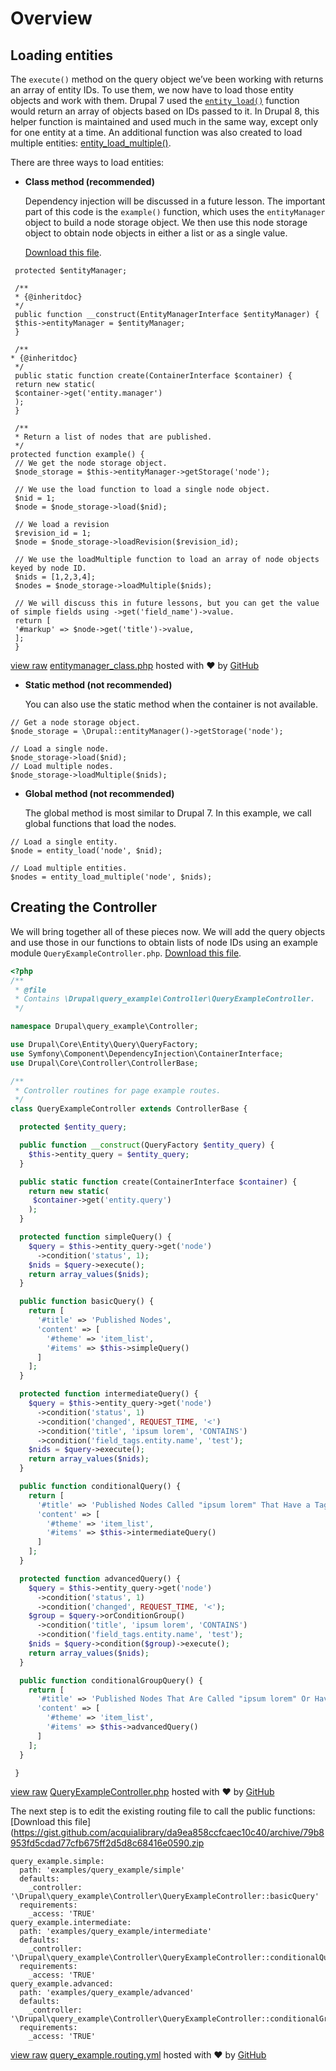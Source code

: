 <!--
{
"name" : "drupal-8-loading-entities",
"version" : "0.0.1",
"title" : "Lesson 6.2 - Loading entities",
"description" : "Loading entities",
"freshnessDate" : 2015-12-11,
"homepage" : "https://docs.acquia.com/articles/drupal-8-loading-entities",
"canonicalSource" : "https://docs.acquia.com/articles/drupal-8-loading-entities",
"license" : "CC BY-SA"
}
-->

<!-- @section -->

# Overview

<!-- @section -->

## Loading entities

The `execute()` method on the query object we’ve been working with returns an array of entity IDs. To use them, we now have to load those entity objects and work with them. Drupal 7 used the [`entity_load()`](https://api.drupal.org/api/function/entity_load/7) function would return an array of objects based on IDs passed to it. In Drupal 8, this helper function is maintained and used much in the same way, except only for one entity at a time. An additional function was also created to load multiple entities: [entity_load_multiple()](https://api.drupal.org/api/drupal/core%21includes%21entity.inc/function/entity_load_multiple/8).

There are three ways to load entities:

*   **Class method (recommended)**

    Dependency injection will be discussed in a future lesson. The important part of this code is the `example()` function, which uses the `entityManager` object to build a node storage object. We then use this node storage object to obtain node objects in either a list or as a single value.

    [Download this file](https://gist.github.com/acquialibrary/7bdfb45d8af6454d4128/archive/b56b15d21da7843e0b18cbdf92b3b15dae771feb.zip).

```
 protected $entityManager;

 /**
 * {@inheritdoc}
 */
 public function __construct(EntityManagerInterface $entityManager) {
 $this->entityManager = $entityManager;
 }

 /**
* {@inheritdoc}
 */
 public static function create(ContainerInterface $container) {
 return new static(
 $container->get('entity.manager')
 );
 }

 /**
 * Return a list of nodes that are published.
 */
protected function example() {
 // We get the node storage object.
 $node_storage = $this->entityManager->getStorage('node');

 // We use the load function to load a single node object.
 $nid = 1;
 $node = $node_storage->load($nid);

 // We load a revision
 $revision_id = 1;
 $node = $node_storage->loadRevision($revision_id);

 // We use the loadMultiple function to load an array of node objects keyed by node ID.
 $nids = [1,2,3,4];
 $nodes = $node_storage->loadMultiple($nids);

 // We will discuss this in future lessons, but you can get the value of simple fields using ->get('field_name')->value.
 return [
 '#markup' => $node->get('title')->value,
 ];
 }
```
[view raw](https://gist.github.com/acquialibrary/7bdfb45d8af6454d4128/raw/b56b15d21da7843e0b18cbdf92b3b15dae771feb/entitymanager_class.php) [entitymanager_class.php](https://gist.github.com/acquialibrary/7bdfb45d8af6454d4128#file-entitymanager_class-php) hosted with ❤ by [GitHub](https://github.com)

*   **Static method (not recommended)**

    You can also use the static method when the container is not available.

```
// Get a node storage object.
$node_storage = \Drupal::entityManager()->getStorage('node');

// Load a single node.
$node_storage->load($nid);
// Load multiple nodes.
$node_storage->loadMultiple($nids);
```

*   **Global method (not recommended)**

    The global method is most similar to Drupal 7\. In this example, we call global functions that load the nodes.

```
// Load a single entity.
$node = entity_load('node', $nid);

// Load multiple entities.
$nodes = entity_load_multiple('node', $nids);
```

<!-- @section -->

## Creating the Controller

We will bring together all of these pieces now. We will add the query objects and use those in our functions to obtain lists of node IDs using an example module `QueryExampleController.php`.
[Download this file](https://gist.github.com/acquialibrary/dbb72b25ba9c04eaef53/archive/613bdd63631fb18dc4066e108174cd38206e6f78.zip).

```php
<?php
/**
 * @file
 * Contains \Drupal\query_example\Controller\QueryExampleController.
 */

namespace Drupal\query_example\Controller;

use Drupal\Core\Entity\Query\QueryFactory;
use Symfony\Component\DependencyInjection\ContainerInterface;
use Drupal\Core\Controller\ControllerBase;

/**
 * Controller routines for page example routes.
 */
class QueryExampleController extends ControllerBase {

  protected $entity_query;

  public function __construct(QueryFactory $entity_query) {
    $this->entity_query = $entity_query;
  }

  public static function create(ContainerInterface $container) {
    return new static(
     $container->get('entity.query')
    );
  }

  protected function simpleQuery() {
    $query = $this->entity_query->get('node')
      ->condition('status', 1);
    $nids = $query->execute();
    return array_values($nids);
  }

  public function basicQuery() {
    return [
      '#title' => 'Published Nodes',
      'content' => [
        '#theme' => 'item_list',
        '#items' => $this->simpleQuery()
      ]
    ];
  }

  protected function intermediateQuery() {
    $query = $this->entity_query->get('node')
      ->condition('status', 1)
      ->condition('changed', REQUEST_TIME, '<')
      ->condition('title', 'ipsum lorem', 'CONTAINS')
      ->condition('field_tags.entity.name', 'test');
    $nids = $query->execute();
    return array_values($nids);
  }

  public function conditionalQuery() {
    return [
      '#title' => 'Published Nodes Called "ipsum lorem" That Have a Tag "test"',
      'content' => [
        '#theme' => 'item_list',
        '#items' => $this->intermediateQuery()
      ]
    ];
  }

  protected function advancedQuery() {
    $query = $this->entity_query->get('node')
      ->condition('status', 1)
      ->condition('changed', REQUEST_TIME, '<');
    $group = $query->orConditionGroup()
      ->condition('title', 'ipsum lorem', 'CONTAINS')
      ->condition('field_tags.entity.name', 'test');
    $nids = $query->condition($group)->execute();
    return array_values($nids);
  }

  public function conditionalGroupQuery() {
    return [
      '#title' => 'Published Nodes That Are Called "ipsum lorem" Or Have a Tag "test"',
      'content' => [
        '#theme' => 'item_list',
        '#items' => $this->advancedQuery()
      ]
    ];
  }

 }

```
[view raw](https://gist.github.com/acquialibrary/dbb72b25ba9c04eaef53/raw/613bdd63631fb18dc4066e108174cd38206e6f78/QueryExampleController.php) [QueryExampleController.php](https://gist.github.com/acquialibrary/dbb72b25ba9c04eaef53#file-queryexamplecontroller-php) hosted with ❤ by [GitHub](https://github.com)



The next step is to edit the existing routing file to call the public functions:[Download this file](https://gist.github.com/acquialibrary/da9ea858ccfcaec10c40/archive/79b8953fd5cdad77cfb675ff2d5d8c68416e0590.zip

```
query_example.simple:  
  path: 'examples/query_example/simple'
  defaults:
    _controller: '\Drupal\query_example\Controller\QueryExampleController::basicQuery'
  requirements:
    _access: 'TRUE'
query_example.intermediate:
  path: 'examples/query_example/intermediate'
  defaults:
    _controller: '\Drupal\query_example\Controller\QueryExampleController::conditionalQuery'
  requirements:
    _access: 'TRUE'
query_example.advanced:
  path: 'examples/query_example/advanced'
  defaults:
    _controller: '\Drupal\query_example\Controller\QueryExampleController::conditionalGroupQuery'
  requirements:
    _access: 'TRUE'
```
[view raw](https://gist.github.com/acquialibrary/da9ea858ccfcaec10c40/raw/79b8953fd5cdad77cfb675ff2d5d8c68416e0590/query_example.routing.yml) [query_example.routing.yml](https://gist.github.com/acquialibrary/da9ea858ccfcaec10c40#file-query_example-routing-yml) hosted with ❤ by [GitHub](https://github.com)

